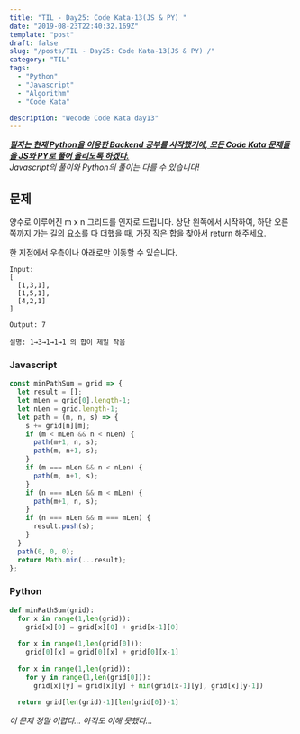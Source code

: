 ```yaml
---
title: "TIL - Day25: Code Kata-13(JS & PY) "
date: "2019-08-23T22:40:32.169Z"
template: "post"
draft: false
slug: "/posts/TIL - Day25: Code Kata-13(JS & PY) /"
category: "TIL"
tags:
  - "Python"
  - "Javascript"
  - "Algorithm"
  - "Code Kata"

description: "Wecode Code Kata day13"
---
```


_**<u>필자는 현재 Python을 이용한 Backend 공부를 시작했기에, 모든 Code Kata 문제들을 JS와 PY로 풀어 올리도록 하겠다.</u>**_</br>
_Javascript의 풀이와 Python의 풀이는 다를 수 있습니다!_

## 문제
양수로 이루어진 m x n 그리드를 인자로 드립니다.
상단 왼쪽에서 시작하여, 하단 오른쪽까지 가는 길의 요소를 다 더했을 때,
가장 작은 합을 찾아서 return 해주세요.

한 지점에서 우측이나 아래로만 이동할 수 있습니다.

```
Input:
[
  [1,3,1],
  [1,5,1],
  [4,2,1]
]

Output: 7

설명: 1→3→1→1→1 의 합이 제일 작음
```

### Javascript

```Javascript
const minPathSum = grid => {
  let result = [];
  let mLen = grid[0].length-1;
  let nLen = grid.length-1;
  let path = (m, n, s) => {
    s += grid[n][m];
    if (m < mLen && n < nLen) {
      path(m+1, n, s);
      path(m, n+1, s);
    }
    if (m === mLen && n < nLen) {
      path(m, n+1, s);
    }
    if (n === nLen && m < mLen) {
      path(m+1, n, s);
    }
    if (n === nLen && m === mLen) {
      result.push(s);
    }
  }
  path(0, 0, 0);
  return Math.min(...result);
};
```

### Python

```Python
def minPathSum(grid):
  for x in range(1,len(grid)):
    grid[x][0] = grid[x][0] + grid[x-1][0]
  
  for x in range(1,len(grid[0])):
    grid[0][x] = grid[0][x] + grid[0][x-1]
    
  for x in range(1,len(grid)):
    for y in range(1,len(grid[0])):
      grid[x][y] = grid[x][y] + min(grid[x-1][y], grid[x][y-1])
  
  return grid[len(grid)-1][len(grid[0])-1]
```
*이 문제 정말 어렵다... 아직도 이해 못했다...*
